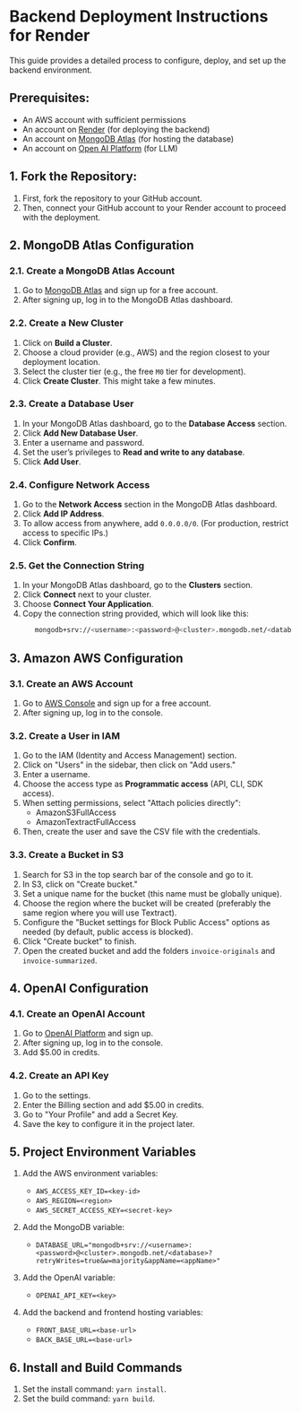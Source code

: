 # Backend Deployment Instructions for Render

This guide provides a detailed process to configure, deploy, and set up the backend environment.

## Prerequisites:
- An AWS account with sufficient permissions
- An account on [Render](https://render.com/) (for deploying the backend)
- An account on [MongoDB Atlas](https://www.mongodb.com/cloud/atlas) (for hosting the database)
- An account on [Open AI Platform](https://platform.openai.com/) (for LLM)

## 1. Fork the Repository:

1. First, fork the repository to your GitHub account.
2. Then, connect your GitHub account to your Render account to proceed with the deployment.

## 2. MongoDB Atlas Configuration

### 2.1. Create a MongoDB Atlas Account
1. Go to [MongoDB Atlas](https://www.mongodb.com/cloud/atlas) and sign up for a free account.
2. After signing up, log in to the MongoDB Atlas dashboard.

### 2.2. Create a New Cluster
1. Click on **Build a Cluster**.
2. Choose a cloud provider (e.g., AWS) and the region closest to your deployment location.
3. Select the cluster tier (e.g., the free `M0` tier for development).
4. Click **Create Cluster**. This might take a few minutes.

### 2.3. Create a Database User
1. In your MongoDB Atlas dashboard, go to the **Database Access** section.
2. Click **Add New Database User**.
3. Enter a username and password.
4. Set the user’s privileges to **Read and write to any database**.
5. Click **Add User**.

### 2.4. Configure Network Access
1. Go to the **Network Access** section in the MongoDB Atlas dashboard.
2. Click **Add IP Address**.
3. To allow access from anywhere, add `0.0.0.0/0`. (For production, restrict access to specific IPs.)
4. Click **Confirm**.

### 2.5. Get the Connection String
1. In your MongoDB Atlas dashboard, go to the **Clusters** section.
2. Click **Connect** next to your cluster.
3. Choose **Connect Your Application**.
4. Copy the connection string provided, which will look like this:
   ```bash
      mongodb+srv://<username>:<password>@<cluster>.mongodb.net/<database>?retryWrites=true&w=majority&appName=<appName>
    ```

## 3. Amazon AWS Configuration

### 3.1. Create an AWS Account
1. Go to [AWS Console](https://aws.amazon.com/console/) and sign up for a free account.
2. After signing up, log in to the console.

### 3.2. Create a User in IAM
1. Go to the IAM (Identity and Access Management) section.
2. Click on "Users" in the sidebar, then click on "Add users."
3. Enter a username.
4. Choose the access type as **Programmatic access** (API, CLI, SDK access).
5. When setting permissions, select "Attach policies directly":
   - AmazonS3FullAccess
   - AmazonTextractFullAccess
6. Then, create the user and save the CSV file with the credentials.

### 3.3. Create a Bucket in S3
1. Search for S3 in the top search bar of the console and go to it.
2. In S3, click on "Create bucket."
3. Set a unique name for the bucket (this name must be globally unique).
4. Choose the region where the bucket will be created (preferably the same region where you will use Textract).
5. Configure the "Bucket settings for Block Public Access" options as needed (by default, public access is blocked).
6. Click "Create bucket" to finish.
7. Open the created bucket and add the folders `invoice-originals` and `invoice-summarized`.

## 4. OpenAI Configuration

### 4.1. Create an OpenAI Account
1. Go to [OpenAI Platform](https://platform.openai.com/) and sign up.
2. After signing up, log in to the console.
3. Add $5.00 in credits.

### 4.2. Create an API Key
1. Go to the settings.
2. Enter the Billing section and add $5.00 in credits.
3. Go to "Your Profile" and add a Secret Key.
4. Save the key to configure it in the project later.

## 5. Project Environment Variables
1. Add the AWS environment variables:

   - `AWS_ACCESS_KEY_ID=<key-id>`
   - `AWS_REGION=<region>`
   - `AWS_SECRET_ACCESS_KEY=<secret-key>`

2. Add the MongoDB variable:

   - `DATABASE_URL="mongodb+srv://<username>:<password>@<cluster>.mongodb.net/<database>?retryWrites=true&w=majority&appName=<appName>"`

3. Add the OpenAI variable:

   - `OPENAI_API_KEY=<key>`

4. Add the backend and frontend hosting variables:

   - `FRONT_BASE_URL=<base-url>`
   - `BACK_BASE_URL=<base-url>`

## 6. Install and Build Commands
1. Set the install command: `yarn install`.
2. Set the build command: `yarn build`.
